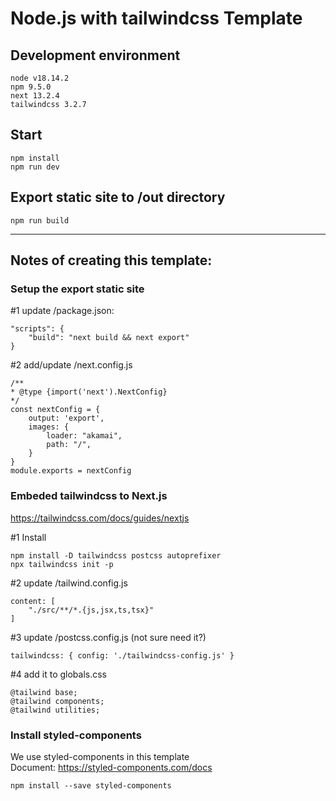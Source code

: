 # Node.js with tailwindcss Template

## Development environment 

    node v18.14.2
    npm 9.5.0
    next 13.2.4
    tailwindcss 3.2.7

## Start

    npm install
    npm run dev

## Export static site to /out directory

    npm run build





---
## Notes of creating this template:

### Setup the export static site

#1 update /package.json:

    "scripts": {
        "build": "next build && next export"
    }
 
#2 add/update /next.config.js

    /**
    * @type {import('next').NextConfig}
    */
    const nextConfig = {
        output: 'export',
        images: {
            loader: "akamai",
            path: "/",
        }
    }
    module.exports = nextConfig


### Embeded tailwindcss to Next.js
https://tailwindcss.com/docs/guides/nextjs

#1 Install

    npm install -D tailwindcss postcss autoprefixer
    npx tailwindcss init -p

#2 update /tailwind.config.js

    content: [
        "./src/**/*.{js,jsx,ts,tsx}"
    ]

#3 update /postcss.config.js (not sure need it?)

    tailwindcss: { config: './tailwindcss-config.js' }

#4 add it to globals.css

    @tailwind base;
    @tailwind components;
    @tailwind utilities;

### Install styled-components
We use styled-components in this template\
Document: https://styled-components.com/docs

    npm install --save styled-components
